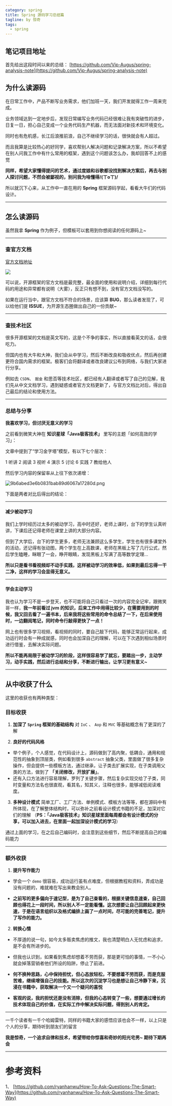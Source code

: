 ```yaml
---
category: spring
title: Spring 源码学习总结篇
tagline: by 惊奇
tags: 
  - spring
---
```


## 笔记项目地址

首先给出这段时间以来的总结：
[https://github.com/Vip-Augus/spring-analysis-note](https://github.com/Vip-Augus/spring-analysis-note)

<!--more-->

## 为什么读源码

在日常工作中，产品不断写业务需求，他们加班一天，我们开发就得工作一周来完成。

业务领域达到一定地步后，发现日常编写业务代码已经很难让我有突破性的进步，日复一日，担心自己变成一个业务代码生产机器，而无法面对新技术和环境变化。

同时也有危机感，长江后浪推前浪，自己不继续学习的话，很快就会有人超过。

而且我算是比较热心的好同学，喜欢帮别人解决问题和记录解决方案，所以不希望在别人问我工作中有什么常用的框架，遇到这个问题该怎么办，我却回答不上的感觉

**同样，希望大家懂得提问的艺术，通过度娘和谷歌都没找到解决方案后，再去与别人探讨问题，不然会被鄙视的，别问我为啥懂得/(ㄒoㄒ)/**

所以就沉下心来，从工作中一直在用的 **Spring** 框架源码学起，看看大牛们的代码设计。

---
## 怎么读源码

虽然我拿 **Spring** 作为例子，但模板可以套用到你想阅读的任何源码上~

---

### 查官方文档

[官方文档地址](https://docs.spring.io/spring/docs/current/spring-framework-reference/)

![](http://www.justdojava.com/assets/images/2019/java/image_yjq/Spring/env_prepared/docs_spring_io.png)

可以说，开源框架的官方文档是最完整，最全面的使用和说明介绍，详细到每行代码的用途和异常都有说明（大雾），反正只有想不到，没有官方文档没写的。

如果在运行当中，跟官方文档不符合的场景，应该算 **BUG**，那么读者发现了，可以给他们提 **ISSUE**，为开源生态圈做出自己的一份贡献~

---
### 查技术社区

很多开源框架的文档是英文写的，这是个不争的事实，所以直接看英文的话，会很吃力。

但国内也有大牛和大神，我们会从中学习，然后不断改良和吸收优点，然后再创建更符合国内需求的框架。极客们会将翻译或者改良建议公布到网络，与我们大家进行分享。

例如去 `CSDN`、 `掘金` 和思否等技术社区，都已经有人翻译或者写了自己的见解，我们先从中文文档学习，遇到疑惑或者官方文档更新了，与官方文档比对后，得出自己最后的结论和使用方法。

---
### 总结与分享

**我喜欢学习，但讨厌无意义的学习**

之前看到微笑大神在 **知识星球「Java极客技术」** 里写的主题「如何高效的学习」：

文章中提到了“学习金字塔”模型，有以下七个层次：

1 听讲
2 阅读
3 视听
4 演示
5 讨论
6 实践
7 教给他人

然后学习内容的保留率从上往下依次递增：

![9b6abed3e6b0831bab89d6067a17280d.png](https://images.zsxq.com/Fr8gpy1TG_qfmOp5pxpfN2NbHLX4?e=1906272000&token=kIxbL07-8jAj8w1n4s9zv64FuZZNEATmlU_Vm6zD:68oDBH8smN7buHXPjWZzAimFNQY=)

下面是两者对比后得出的结论：

---
#### 减少被动学习

我们上学时经历过太多的被动学习，高中时还好，老师上课时，台下的学生认真听讲，下课后还记得老师在课堂上讲的大部分内容。

但到了大学后，台下的学生更多，老师无法兼顾这么多学生，学生也有很多课堂外的活动，还记得有张动图，两个学生在上高数课，老师在黑板上写了几行公式，然后学生瞌睡，眯眼了一会，睁开眼睛，发现黑板上写满了高等数学定理...

**所以只是看书看视频却不动手实践，这样被动学习的效率低，如果到最后忘得一干二净，这样的学习会显得无意义。**

---
#### 学会主动学习

我也认为学习不是一步登天，也不可能将自己只看过一次的内容完全记牢，跟微笑哥一样，**我一年前看过 jvm 的知识，后来工作中用得比较少，在需要用到的时候，我又回去看了一遍书本，后来我将这些常用的命令总结了一下，在后来使用时，一边翻阅笔记，同时命令行敲得更快了一点！**

网上也有很多学习视频，看视频的同时，要自己敲下代码，能够正常运行起来，成功运行时会有一种成就感，同时也会加深自己的理解，可以在下次遇到相似场景时进行借鉴，去解决实际问题。

**所以不能再局限于被动学习的阶段，这样很容易学了就忘，要踏出一步，主动学习，动手实践，然后进行总结和分享，不断进行输出，让学习更有意义~**

---
## 从中收获了什么

这里的收获也有两种类型：

### 目标收获

1. **加深了 `Spring` 框架的基础结构**
对 `IoC` 、 `Aop` 和 `MVC` 等基础概念有了更深的了解

2. **良好的代码风格**
* 举个例子，个人感觉，在代码设计上，源码做到了高内聚，低耦合，通用和规范性的抽象到顶层类，例如看到很多 `abstract` 抽象父类，里面做了很多复杂操作，但会提供一些模板方法，通过继承，让子类去扩展实现，在子类调用父类的方法，做到了 **「关闭修改，开放扩展」**。
* 还有入口方法进行容易理解，罗列了关键步骤，然后复杂实现交给了子类，同时变量和方法名也很直观，看其名，知其义，注释也很多，能够减低阅读难度。

3. **多种设计模式**
简单工厂、工厂方法、单例模式、模板方法等等，都在源码中有所体现，在了解整体结构时，可以弥补之前看设计模式书籍的不足，加深对它们的理解
（**PS：「Java极客技术」知识星球里面每周都会有设计模式的分享，可以加入进去，在里面一起加深设计模式的学习**）

通过上面的学习，在之后自己编码时，会注意到这些细节，然后不断提高自己的编码能力

---
### 额外收获

1. **提升写作能力**
* 学会一个 `demo` 很容易，成功运行虽有点难度，但根据教程和资料，弄成功是没有问题的，难就难在写出来教会别人。

* **之前写的更多偏向于速记型，是为了自己查看的，根据关键信息速查，自己回顾也得花上一段时间，所以别人不一定能看懂。这次想要让自己回顾起来更快速，于是在语言组织以及格式编排上画了一点时间，尽可能的完善笔记，提升了写作的能力。**


2. **转换心情**

* 不厚道的说一句，如今太多贩卖焦虑的推文，我也清楚明白人无忧虑和追求，是不会有所进步的。

* 但我也认识到，如果看到焦虑却想着不劳而获，那是更可怕的事情，一不小心就会掉落营销者他们所设的陷阱，停止了前进。

* **何不换种思路，心中保持担忧，但心态放轻松，不要想着不劳而获，而是克服苦难，继续增强自己的技能。所以这次的沉淀学习也是想让自己冷静下来，沉浸在书籍中，获取解决一个又一个疑问的喜悦**

* **客观的说，我的担忧还是没有消除，但我的心态转变了一些，想要通过增长的技术体现自己的价值，在实际工作中解决实际问题，得到别人的肯定。**

---

一千个读者有一千个哈姆雷特，同样的书籍大家的感悟应该也会不一样，以上只是个人的分享，期待听到朋友们的留言

**我是惊奇，一个追求自律和技术，希望带给你惊喜和奇妙的阳光宅男~ 期待下期再会**

---
# 参考资料

1、 [https://github.com/ryanhanwu/How-To-Ask-Questions-The-Smart-Way](https://github.com/ryanhanwu/How-To-Ask-Questions-The-Smart-Way)



















